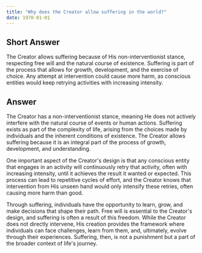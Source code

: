 ```yaml
---
title: "Why does the Creator allow suffering in the world?"
date: 1970-01-01
---
```


## Short Answer
The Creator allows suffering because of His non-interventionist stance, respecting free will and the natural course of existence. Suffering is part of the process that allows for growth, development, and the exercise of choice. Any attempt at intervention could cause more harm, as conscious entities would keep retrying activities with increasing intensity.

## Answer
The Creator has a non-interventionist stance, meaning He does not actively interfere with the natural course of events or human actions. Suffering exists as part of the complexity of life, arising from the choices made by individuals and the inherent conditions of existence. The Creator allows suffering because it is an integral part of the process of growth, development, and understanding.

One important aspect of the Creator's design is that any conscious entity that engages in an activity will continuously retry that activity, often with increasing intensity, until it achieves the result it wanted or expected. This process can lead to repetitive cycles of effort, and the Creator knows that intervention from His unseen hand would only intensify these retries, often causing more harm than good.

Through suffering, individuals have the opportunity to learn, grow, and make decisions that shape their path. Free will is essential to the Creator's design, and suffering is often a result of this freedom. While the Creator does not directly intervene, His creation provides the framework where individuals can face challenges, learn from them, and, ultimately, evolve through their experiences. Suffering, then, is not a punishment but a part of the broader context of life's journey.
